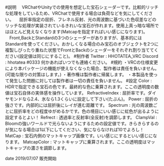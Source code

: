 #説明
　VRChatやUnityでの使用を想定した宝石シェーダーです。比較的リッチな処理をしているため、VRChatで使用する場合は負荷などを気にしてください。
　屈折率指定の屈折、フレネル反射、光の周波数に基づいた色収差などのリッチな処理が実装されているきれいな宝石が作れます。使用上真っ暗な場所ではほとんど見えなくなります(Matcapを指定すればいい感じになります)。
　Front,BackとStandardの3つのシェーダーがありますが、基本的にはStandardを使ってください。おかしくなる場合のみ宝石のオブジェクトを2つに複製しぴったり重ねた状態でFrontとBackのシェーダーをそれぞれ割り当ててください(設定値は同じにすること)。
#制作者
Twitter : HHOTATEA_VRC
Discord : hhotatea #0333
何かあればいつでも連絡ください。
#規約
・VRCの仕様変更により本パッケージの機能が使えなくなった場合、製作者は責任を負いません。(可能な限りの対策はします。)
・著作権は製作者に帰属します。
・本製品を使って発生した問題に対しては製作者は一切の責任を負いません。
#設定
Color : HDRで指定できる宝石の色です。最終的な色に乗算されます。ここの透明度の数値は宝石自体の実体感を操作しています。
RefractiveIndex : 屈折率です。ダイヤモンドなら2.4、氷なら1.3くらいに設定して下さい(たぶん)。
Power : 屈折の強さです。内部的には屈折後にレイが進む距離です。
Spectrum : 光の周波数ごとに屈折率をどの程度ゆがめるかです。色の境目にいい感じに虹色が出るように設定するとよい！
Refrect : 透過率と反射率(全反射)を調節します。
ClampVal : Bloomの強いワールドで光らないようにするための設定値です。きらきらするのが気になる場合は1以下にしてください、気にならなければ10でよろし！
MatCap : 宝石内側のマットキャップ画像です。いい感じにするといい感じになります。
MatcapColor : マットキャップに乗算されます。ここの透明度はマットキャップの濃さを調節します。

date 2019/07/07 販売開始